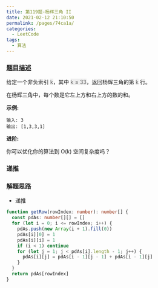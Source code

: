 ```yaml
---
title: 第119题-杨辉三角 II
date: 2021-02-12 21:10:50
permalink: /pages/74ca1a/
categories:
  - LeetCode
tags:
  - 算法
---
```


### [题目描述](https://leetcode-cn.com/problems/pascals-triangle-ii/)

给定一个非负索引 <font style="background: #eee; color: #666;">k</font>，其中 <font style="background: #eee; color: #666;">k ≤ 33</font>，返回杨辉三角的第 <font style="background: #eee; color: #666;">k</font> 行。

在杨辉三角中，每个数是它左上方和右上方的数的和。

<!-- more -->

**示例:**

```
输入: 3
输出: [1,3,3,1]
```

**进阶:**

你可以优化你的算法到 O(k) 空间复杂度吗？

### 递推

### 解题思路

- 递推

```TypeScript
function getRow(rowIndex: number): number[] {
  const pdAs: number[][] = []
  for (let i = 0; i <= rowIndex; i++) {
    pdAs.push(new Array(i + 1).fill(0))
    pdAs[i][0] = 1
    pdAs[i][i] = 1
    if (i < 1) continue
    for (let j = 1; j < pdAs[i].length - 1; j++) {
      pdAs[i][j] = pdAs[i - 1][j - 1] + pdAs[i - 1][j]
    }
  }
  return pdAs[rowIndex]
}
```

